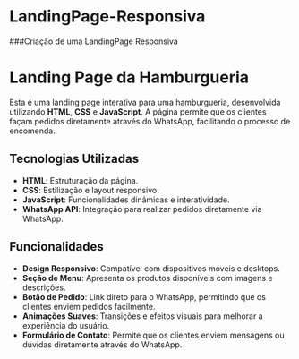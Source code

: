 # LandingPage-Responsiva

###Criação de uma LandingPage Responsiva

# Landing Page da Hamburgueria

Esta é uma landing page interativa para uma hamburgueria, desenvolvida utilizando **HTML**, **CSS** e **JavaScript**. A página permite que os clientes façam pedidos diretamente através do WhatsApp, facilitando o processo de encomenda.

## Tecnologias Utilizadas

- **HTML**: Estruturação da página.
- **CSS**: Estilização e layout responsivo.
- **JavaScript**: Funcionalidades dinâmicas e interatividade.
- **WhatsApp API**: Integração para realizar pedidos diretamente via WhatsApp.

## Funcionalidades

- **Design Responsivo**: Compatível com dispositivos móveis e desktops.
- **Seção de Menu**: Apresenta os produtos disponíveis com imagens e descrições.
- **Botão de Pedido**: Link direto para o WhatsApp, permitindo que os clientes enviem pedidos facilmente.
- **Animações Suaves**: Transições e efeitos visuais para melhorar a experiência do usuário.
- **Formulário de Contato**: Permite que os clientes enviem mensagens ou dúvidas diretamente através do WhatsApp.

